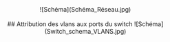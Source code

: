 <center>
  ![Schéma](Schéma_Réseau.jpg)
</center>
</br>
<center>
 ## Attribution des vlans aux ports du switch
 ![Schéma](Switch_schema_VLANS.jpg)
</center>

